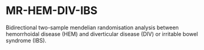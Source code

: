 # MR-HEM-DIV-IBS
Bidirectional two-sample mendelian randomisation analysis between hemorrhoidal disease (HEM) and diverticular disease (DIV) or irritable bowel syndrome (IBS).
